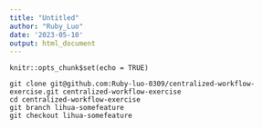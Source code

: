 ```yaml
---
title: "Untitled"
author: "Ruby_Luo"
date: '2023-05-10'
output: html_document
---
```


```{r setup, include=FALSE}
knitr::opts_chunk$set(echo = TRUE)
```

```{bash}
git clone git@github.com:Ruby-luo-0309/centralized-workflow-exercise.git centralized-workflow-exercise
cd centralized-workflow-exercise
git branch lihua-somefeature
git checkout lihua-somefeature


```